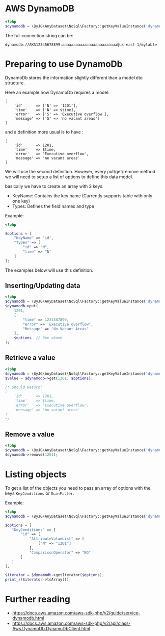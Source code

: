 # AWS DynamoDB

```php
<?php
$dynamodb = \ByJG\AnyDataset\NoSql\Factory::getKeyValueInstance('dynamodb://access_key:secret_key@region/tablename');
```

The full connection string can be:

```
dynamodb://AKA12345678899:aaaaaaaaaaaaaaaaaaaaaaaaa@us-east-1/mytable
```

# Preparing to use DynamoDb

DynamoDb stores the information slightly different than a model dto structure.

Here an example how DynamoDb requires a model:

```
[
    'id'      => ['N' => '1201'],
    'time'    => ['N' => $time],
    'error'   => ['S' => 'Executive overflow'],
    'message' => ['S' => 'no vacant areas']
]
```

and a definition more usual is to have :

```
[
    'id'      => 1201,
    'time'    => $time,
    'error'   => 'Executive overflow',
    'message' => 'no vacant areas'
]
```

We will use the second definition. However, every put/get/remove method we will need to setup 
a list of options to define this data model. 

basically we have to create an array with 2 keys:
- KeyName: Contains the key hame (Currently supports table with only one key)
- Types: Defines the field names and type

Example:

```php
<?php

$options = [
    "KeyName" => "id",
    "Types" => [
        "id" => "N",
        "time" => "N"
    ]
];
```

The examples below will use this definition.

## Inserting/Updating data

```php
<?php
$dynamodb = \ByJG\AnyDataset\NoSql\Factory::getKeyValueInstance('dynamodb://....');
$dynamodb->put(
    1201,
    [
        "time" => 1234567899,
        "error" => 'Executive overflow',
        "Message" => "No Vacant Areas"
    ],
    $options  // See above
);
```

## Retrieve a value

```php
<?php
$dynamodb = \ByJG\AnyDataset\NoSql\Factory::getKeyValueInstance('dynamodb://....');
$value = $dynamodb->get(1201, $options);

/* Should Return:
[
    'id'      => 1201,
    'time'    => $time,
    'error'   => 'Executive overflow',
    'message' => 'no vacant areas'
]
*/
```

## Remove a value

```php
<?php
$dynamodb = \ByJG\AnyDataset\NoSql\Factory::getKeyValueInstance('dynamodb://....');
$dynamodb->remove(1201);
```


# Listing objects

To get a list of the objects you need to pass an array of options with the keys `KeyConditions` or `ScanFilter`.

Example:

```php
<?php
$dynamodb = \ByJG\AnyDataset\NoSql\Factory::getKeyValueInstance('dynamodb://....');

$options = [
   "KeyConditions" => [
       "id" => [
           "AttributeValueList" => [
               ["N" => "1201"]
           ],
           "ComparisonOperator" => "EQ"
       ]
   ]
];

$iterator = $dynamodb->getIterator($options);
print_r($iterator->toArray());
```

# Further reading

- https://docs.aws.amazon.com/aws-sdk-php/v2/guide/service-dynamodb.html
- https://docs.aws.amazon.com/aws-sdk-php/v2/api/class-Aws.DynamoDb.DynamoDbClient.html

